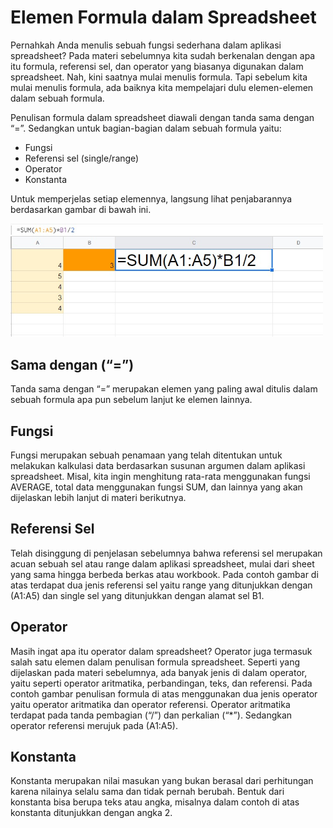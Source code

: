 # Elemen Formula dalam Spreadsheet

Pernahkah Anda menulis sebuah fungsi sederhana dalam aplikasi spreadsheet? Pada materi sebelumnya kita sudah berkenalan dengan apa itu formula, referensi sel, dan operator yang biasanya digunakan dalam spreadsheet. Nah, kini saatnya mulai menulis formula. Tapi sebelum kita mulai menulis formula, ada baiknya kita mempelajari dulu elemen-elemen dalam sebuah formula.

Penulisan formula dalam spreadsheet diawali dengan tanda sama dengan “=”. Sedangkan untuk bagian-bagian dalam sebuah formula yaitu:

- Fungsi
- Referensi sel (single/range)
- Operator
- Konstanta

Untuk memperjelas setiap elemennya, langsung lihat penjabarannya berdasarkan gambar di bawah ini.

<img src="../images/116-Elemen.jpeg" width="500">

## Sama dengan (“=”)

Tanda sama dengan “=” merupakan elemen yang paling awal ditulis dalam sebuah formula apa pun sebelum lanjut ke elemen lainnya.

## Fungsi

Fungsi merupakan sebuah penamaan yang telah ditentukan untuk melakukan kalkulasi data berdasarkan susunan argumen dalam aplikasi spreadsheet. Misal, kita ingin menghitung rata-rata menggunakan fungsi AVERAGE, total data menggunakan fungsi SUM, dan lainnya yang akan dijelaskan lebih lanjut di materi berikutnya.

## Referensi Sel

Telah disinggung di penjelasan sebelumnya bahwa referensi sel merupakan acuan sebuah sel atau range dalam aplikasi spreadsheet, mulai dari sheet yang sama hingga berbeda berkas atau workbook. Pada contoh gambar di atas terdapat dua jenis referensi sel yaitu range yang ditunjukkan dengan (A1:A5) dan single sel yang ditunjukkan dengan alamat sel B1.

## Operator

Masih ingat apa itu operator dalam spreadsheet? Operator juga termasuk salah satu elemen dalam penulisan formula spreadsheet. Seperti yang dijelaskan pada materi sebelumnya, ada banyak jenis di dalam operator, yaitu seperti operator aritmatika, perbandingan, teks, dan referensi. Pada contoh gambar penulisan formula di atas menggunakan dua jenis operator yaitu operator aritmatika dan operator referensi. Operator aritmatika terdapat pada tanda pembagian (“/”) dan perkalian (“*”). Sedangkan operator referensi merujuk pada (A1:A5).

## Konstanta

Konstanta merupakan nilai masukan yang bukan berasal dari perhitungan karena nilainya selalu sama dan tidak pernah berubah. Bentuk dari konstanta bisa berupa teks atau angka, misalnya dalam contoh di atas konstanta ditunjukkan dengan angka 2.